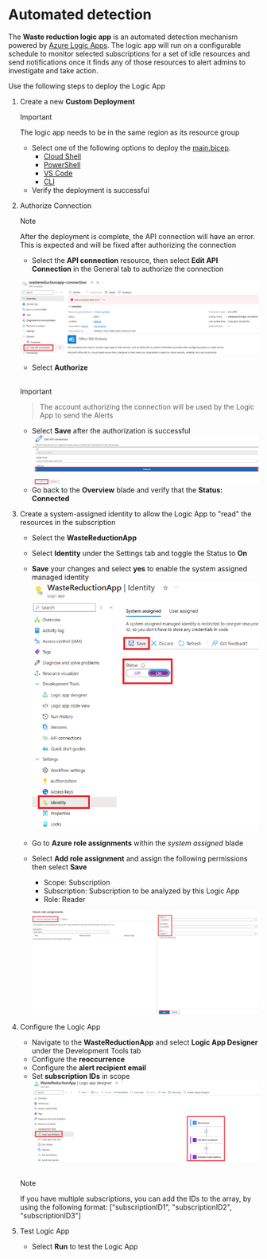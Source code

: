 
# Automated detection


The **Waste reduction logic app** is an automated detection mechanism powered by [Azure Logic Apps](https://docs.microsoft.com/azure/logic-apps/logic-apps-overview). The logic app will run on a configurable schedule to monitor selected subscriptions for a set of idle resources and send notifications once it finds any of those resources to alert admins to investigate and take action.


Use the following steps to deploy the Logic App

1. Create a new **Custom Deployment**
    > [!IMPORTANT]
    > The logic app needs to be in the same region as its resource group

   * Select one of the following options to deploy the [main.bicep](https://github.com/microsoft/finops-toolkit/blob/f81e0669ddf104e3db1d5fe21b470f0231e4d936/src/logic-apps/waste-reduction/main.bicep).
     * [Cloud Shell](https://learn.microsoft.com/en-us/azure/azure-resource-manager/bicep/deploy-cloud-shell?tabs=azure-cli)
     * [PowerShell](https://learn.microsoft.com/en-us/azure/azure-resource-manager/bicep/deploy-powershell)
     * [VS Code](https://learn.microsoft.com/en-us/azure/azure-resource-manager/bicep/deploy-vscode)
     * [CLI](https://learn.microsoft.com/en-us/azure/azure-resource-manager/bicep/deploy-cli)
   * Verify the deployment is successful

2. Authorize Connection
    > [!NOTE]
    > After the deployment is complete, the API connection will have an error. This is expected and will be fixed after authorizing the connection

   * Select the **API connection** resource, then select **Edit API Connection** in the General tab to authorize the connection

    ![Edit API connection page](images/Edit-API-connection.png)
   * Select **Authorize**

    <br>
  
    > [!IMPORTANT]

    > The account authorizing the connection will be used by the Logic App to send the Alerts

   * Select **Save** after the authorization is successful
    ![Authorize & Save page](images/Authorize-&-Save.png)
   * Go back to the **Overview** blade and verify that the **Status: Connected**

3. Create a system-assigned identity to allow the Logic App to "read" the resources in the subscription

   * Select the **WasteReductionApp**
   * Select **Identity** under the Settings tab and toggle the Status to **On**
   * **Save** your changes and select **yes** to enable the system assigned managed identity
    ![Identity configuration page](images/System-assigned-identity.png)
   * Go to **Azure role assignments** within the *system assigned* blade
   * Select **Add role assignment** and assign the following permissions then select **Save**
      - Scope: Subscription
      - Subscription: Subscription to be analyzed by this Logic App
      - Role: Reader

     ![Adding role assignment page](images/Azure-role-assignment.png)

4. Configure the Logic App

   * Navigate to the **WasteReductionApp** and select **Logic App Designer** under the Development Tools tab
   * Configure the **reoccurrence**
   * Configure the **alert recipient email**
   * Set **subscription IDs** in scope
    ![Logic app designer configuration page](images/Logic-app-designer.png)

   <br>

   > [!NOTE]
   > If you have multiple subscriptions, you can add the IDs to the array, by using the following format: ["subscriptionID1", "subscriptionID2", "subscriptionID3"]

5. Test Logic App

   * Select **Run** to test the Logic App
